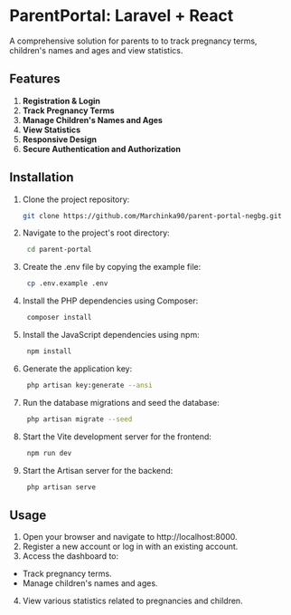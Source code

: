 # ParentPortal: Laravel + React

A comprehensive solution for parents to to track pregnancy terms, children's names and ages and view statistics.

## Features
1. **Registration & Login**
2. **Track Pregnancy Terms**
3. **Manage Children's Names and Ages**
4. **View Statistics**
5. **Responsive Design**
6. **Secure Authentication and Authorization**

## Installation
1. Clone the project repository:
   ```bash
   git clone https://github.com/Marchinka90/parent-portal-negbg.git
2. Navigate to the project's root directory:
   ```bash
    cd parent-portal
3. Create the .env file by copying the example file:
   ```bash
    cp .env.example .env
4. Install the PHP dependencies using Composer:
   ```bash
    composer install
5. Install the JavaScript dependencies using npm:
   ```bash
    npm install
6. Generate the application key:
   ```bash
    php artisan key:generate --ansi
7. Run the database migrations and seed the database:
   ```bash
    php artisan migrate --seed
8. Start the Vite development server for the frontend:
   ```bash
    npm run dev
9. Start the Artisan server for the backend:
   ```bash
    php artisan serve

## Usage

1. Open your browser and navigate to http://localhost:8000.
2. Register a new account or log in with an existing account.
3. Access the dashboard to:
 - Track pregnancy terms.
 - Manage children's names and ages.
4. View various statistics related to pregnancies and children.